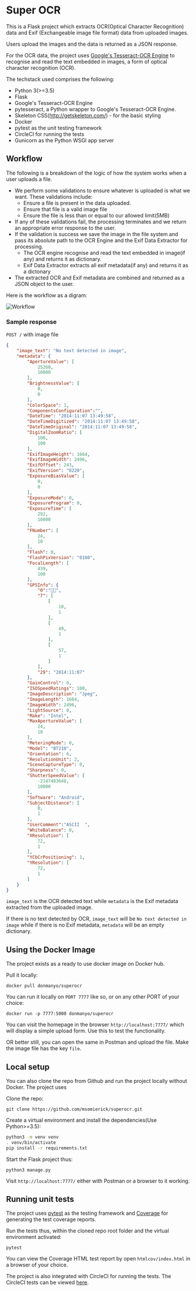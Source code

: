 # Super OCR

This is a Flask project which extracts OCR(Optical Character Recognition) data and Exif
(Exchangeable image file format) data from uploaded images.

Users upload the images and the data is returned as a JSON response.

For the OCR data, the project uses [Google's Tesseract-OCR Engine](https://github.com/tesseract-ocr/tesseract) to recognise and read the text embedded in images, a form of optical character recognition (OCR).

The techstack used comprises the following:

- Python 3(>=3.5)
- Flask
- Google's Tesseract-OCR Engine
- pytesseract, a Python wrapper to Google's Tesseract-OCR Engine.
- Skeleton CSS(http://getskeleton.com/) - for the basic styling
- Docker
- pytest as the unit testing framework
- CircleCI for running the tests
- Gunicorn as the Python WSGI app server

## Workflow

The following is a breakdown of the logic of how the system works when a user uploads a file.

- We perform some validations to ensure whatever is uploaded is what we want. These validations include:
  - Ensure a file is present in the data uploaded.
  - Ensure that file is a valid image file
  - Ensure the file is less than or equal to our allowed limit(5MB)
- If any of these validations fail, the processing terminates and we return an appropriate error
response to the user.
- If the validation is success we save the image in the file system and pass its absolute path
to the OCR Engine and the Exif Data Extractor for processing.
  - The OCR engine recognise and read the text embedded in image(if any) and returns it as dictionary.
  - Exif Data Extractor extracts all exif metadata(if any) and returns it as a dictonary
- The extracted OCR and Exif metadata are combined and returned as a JSON object to the user.

Here is the workflow as a digram:

![Workflow](workflow.png)

### Sample response

`POST /` with image file

```json
{
    "image_text": "No text detected in image",
    "metadata": {
        "ApertureValue": [
            25260,
            10000
        ],
        "BrightnessValue": [
            0,
            0
        ],
        "ColorSpace": 1,
        "ComponentsConfiguration":"",
        "DateTime": "2014:11:07 13:49:58",
        "DateTimeDigitized": "2014:11:07 13:49:58",
        "DateTimeOriginal": "2014:11:07 13:49:58",
        "DigitalZoomRatio": [
            100,
            100
        ],
        "ExifImageHeight": 1664,
        "ExifImageWidth": 2496,
        "ExifOffset": 243,
        "ExifVersion": "0220",
        "ExposureBiasValue": [
            0,
            0
        ],
        "ExposureMode": 0,
        "ExposureProgram": 0,
        "ExposureTime": [
            292,
            10000
        ],
        "FNumber": [
            24,
            10
        ],
        "Flash": 0,
        "FlashPixVersion": "0100",
        "FocalLength": [
            439,
            100
        ],
        "GPSInfo": {
            "0":"",
            "7": [
                [
                    10,
                    1
                ],
                [
                    49,
                    1
                ],
                [
                    57,
                    1
                ]
            ],
            "29": "2014:11:07"
        },
        "GainControl": 0,
        "ISOSpeedRatings": 100,
        "ImageDescription": "Jpeg",
        "ImageLength": 1664,
        "ImageWidth": 2496,
        "LightSource": 0,
        "Make": "Intel",
        "MaxApertureValue": [
            24,
            10
        ],
        "MeteringMode": 0,
        "Model": "BT210",
        "Orientation": 6,
        "ResolutionUnit": 2,
        "SceneCaptureType": 0,
        "Sharpness": 0,
        "ShutterSpeedValue": [
            -2147483648,
            10000
        ],
        "Software": "Android",
        "SubjectDistance": [
            0,
            1
        ],
        "UserComment":"ASCII  ",
        "WhiteBalance": 0,
        "XResolution": [
            72,
            1
        ],
        "YCbCrPositioning": 1,
        "YResolution": [
            72,
            1
        ]
    }
}
```

`image_text` is the OCR detected text while `metadata` is the Exif metadata extracted from the uploaded image.

If there is no text detected by OCR, `image_text` will be `No text detected in image` while if there
is no Exif metadata, `metadata` will be an empty dictionary.

## Using the Docker Image

The project exists as a ready to use docker image on Docker hub.

Pull it locally:

`docker pull donmanyo/superocr`

You can run it locally on `PORT 7777` like so, or on any other PORT of your choice:

`docker run -p 7777:5000 donmanyo/superocr`

You can visit the homepage in the browser `http://localhost:7777/` which will display a simple upload form. Use this to test the functionality.

OR better still, you can open the same in Postman and upload the file. Make the image file has the key `file`.

## Local setup

You can also clone the repo from Github and run the project locally without Docker.
The project uses 

Clone the repo:

`git clone https://github.com/msomierick/superocr.git`

Create a virtual environment and install the dependencies(Use Python>=3.5):

```bash
python3 -m venv venv
. venv/bin/activate
pip install -r requirements.txt
```

Start the Flask project thus:

`python3 manage.py`

Visit `http://localhost:7777/` either with Postman or a browser to it working.

## Running unit tests

The project uses [pytest](https://docs.pytest.org/en/latest/) as the testing framework and
[Coverage](https://coverage.readthedocs.io/en/v4.5.x/) for generating the test coverage reports.

Run the tests thus, within the cloned repo root folder and the virtual environment activated:

`pytest`

You can view the Coverage HTML test report by open `htmlcov/index.html` in a browser of your choice.

The project is also integrated with CircleCI for running the tests. The CircleCI tests can be viewed [here](https://circleci.com/gh/msomierick/superocr).
